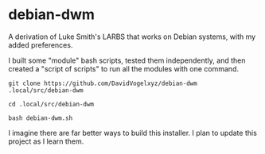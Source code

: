 # debian-dwm

A derivation of Luke Smith's LARBS that works on Debian systems, with my added preferences.

I built some "module" bash scripts, tested them independently, and then created a "script of scripts" to run all the modules with one command.

```
git clone https://github.com/DavidVogelxyz/debian-dwm .local/src/debian-dwm

cd .local/src/debian-dwm

bash debian-dwm.sh
```

I imagine there are far better ways to build this installer. I plan to update this project as I learn them.
